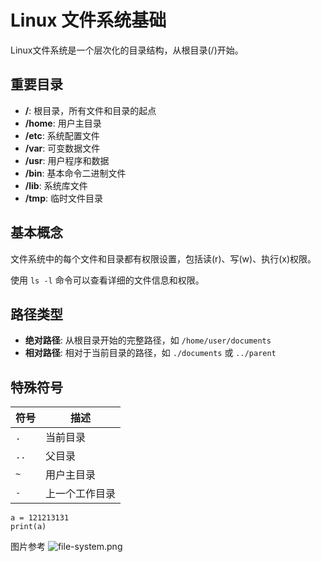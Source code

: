 # Linux 文件系统基础

Linux文件系统是一个层次化的目录结构，从根目录(/)开始。

## 重要目录

- **/**: 根目录，所有文件和目录的起点
- **/home**: 用户主目录
- **/etc**: 系统配置文件
- **/var**: 可变数据文件
- **/usr**: 用户程序和数据
- **/bin**: 基本命令二进制文件
- **/lib**: 系统库文件
- **/tmp**: 临时文件目录

## 基本概念

文件系统中的每个文件和目录都有权限设置，包括读(r)、写(w)、执行(x)权限。

使用 `ls -l` 命令可以查看详细的文件信息和权限。

## 路径类型

- **绝对路径**: 从根目录开始的完整路径，如 `/home/user/documents`
- **相对路径**: 相对于当前目录的路径，如 `./documents` 或 `../parent`

## 特殊符号

| 符号 | 描述 |
|------|------|
| `.` | 当前目录 |
| `..` | 父目录 |
| `~` | 用户主目录 |
| `-` | 上一个工作目录 |


```
a = 121213131
print(a)
```

图片参考
![file-system.png](https://djchan-xyz.pages.dev/file/AgACAgUAAyEGAASJIjr1AAICyGgfULsViYUzC3vqCL3LMQMUD4t3AAJHzTEbM30AAVUQwBZBLSpgTAEAAwIAA3cAAzYE.png)
